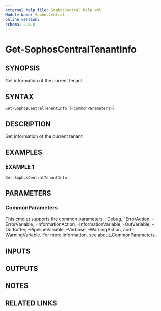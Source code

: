 ```yaml
---
external help file: SophosCentral-help.xml
Module Name: SophosCentral
online version:
schema: 2.0.0
---
```


# Get-SophosCentralTenantInfo

## SYNOPSIS
Get information of the current tenant

## SYNTAX

```
Get-SophosCentralTenantInfo [<CommonParameters>]
```

## DESCRIPTION
Get information of the current tenant

## EXAMPLES

### EXAMPLE 1
```
Get-SophosCentralTenantInfo
```

## PARAMETERS

### CommonParameters
This cmdlet supports the common parameters: -Debug, -ErrorAction, -ErrorVariable, -InformationAction, -InformationVariable, -OutVariable, -OutBuffer, -PipelineVariable, -Verbose, -WarningAction, and -WarningVariable. For more information, see [about_CommonParameters](http://go.microsoft.com/fwlink/?LinkID=113216).

## INPUTS

## OUTPUTS

## NOTES

## RELATED LINKS
